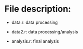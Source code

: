 # File description:

- data.r: data processing

- data2.r: data processing/analysis

- analysis.r: final analysis